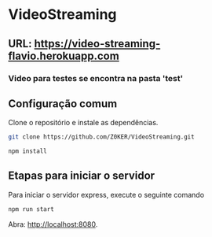 # VideoStreaming
## URL: https://video-streaming-flavio.herokuapp.com
### Video para testes se encontra na pasta 'test'

## Configuração comum

Clone o repositório e instale as dependências.

```bash
git clone https://github.com/Z0KER/VideoStreaming.git
```

```bash
npm install
```

## Etapas para iniciar o servidor

Para iniciar o servidor express, execute o seguinte comando

```bash
npm run start
```

Abra: [http://localhost:8080](http://localhost:8080).
